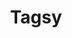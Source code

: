 ---
path: /project2
title: "Tagsy"
description: "An iOS app for managing social media hashtags"
github: 'https://github.com/TrevPennington/tagsy'
tags:
    - React Native
    - Redux
    - Firebase
---